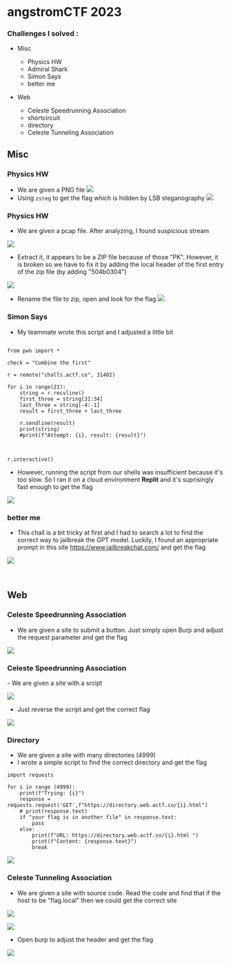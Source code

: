 <h1>
    angstromCTF 2023

</h1>

<h3>
    Challenges I solved :
</h3>

* Misc
    - Physics HW
    - Admiral Shark
    - Simon Says
    - better me 
* Web

    - Celeste Speedrunning Association
    - shortcircuit
    - directory
    - Celeste Tunneling Association

<h2>
    Misc
</h2>

<h3>
    Physics HW
</h3>     

- We are given a PNG file
![](https://i.imgur.com/mnO0YfI.png)
- Using <code>zsteg</code> to get the flag which is hidden by LSB steganography
![](https://i.imgur.com/CIDZ48d.png)


<h3>
    Physics HW
</h3>     

- We are given a pcap file. After analyzing, I found suspicious stream

![](https://i.imgur.com/6aAY2wV.png)

- Extract it, it appears to be a ZIP file because of those "PK". However, it is broken so we have to fix it by adding the local header of the first entry of the zip file (by adding "504b0304")

![](https://i.imgur.com/nvtRou0.png)

- Rename the file to zip, open and look for the flag
![](https://i.imgur.com/FPyJTyj.png)
 
<h3>
    Simon Says
</h3>     

- My teammate wrote this script and I adjusted a little bit
```

from pwn import *

check = "Combine the first"

r = remote("challs.actf.co", 31402)

for i in range(21):
    string = r.recvline()
    first_three = string[31:34]
    last_three = string[-4:-1]
    result = first_three + last_three
    
    r.sendline(result) 
    print(string)
    #print(f"Attempt: {i}, result: {result}")
    
  
         
r.interactive()

```
- However, running the script from our shells was insufficient because it's too slow. So I ran it on a cloud environment <b>Replit</b> and it's suprisingly fast enough to get the flag

![](https://i.imgur.com/bLAo6tG.png)

<h3>
better me 
</h3>     

- This chall is a bit tricky at first and I had to search a lot to find the correct way to jailbreak the GPT model. Luckily, I found an appropriate prompt in this site https://www.jailbreakchat.com/ and get the flag 

![](https://i.imgur.com/nL2asVf.png)

<br>
<h2>
    Web
</h2>


<h3>
Celeste Speedrunning Association
</h3>     

- We are given a site to submit a button. Just simply open Burp and adjust the request parameter and get the flag

![](https://i.imgur.com/vAbUhEm.png)

<h3>
Celeste Speedrunning Association
</h3>     
- We are given a site with a srcipt

![](https://i.imgur.com/5EWBRI0.png)
- Just reverse the script and get the correct flag

![](https://i.imgur.com/07dfMO7.png)

<h3>
    Directory
</h3>     

- We are given a site with many directories (4999)
- I wrote a simple script to find the correct directory and get the flag
```
import requests

for i in range (4999):
    print(f"Trying: {i}")
    response = requests.request('GET',f"https://directory.web.actf.co/{i}.html")
    # print(response.text)
    if "your flag is in another file" in response.text:
        pass
    else:
        print(f"URL: https://directory.web.actf.co/{i}.html ")
        print(f"Content: {response.text}")
        break
```
![](https://i.imgur.com/27IhqPE.png)

<h3>
   
Celeste Tunneling Association
</h3>  

- We are given a site with source code. Read the code and find that if the host to be "flag.local" then we could get the correct site

![](https://i.imgur.com/XCZJ3UX.png)

![](https://i.imgur.com/8UZVoW4.png)

- Open burp to adjust the header and get the flag

![](https://i.imgur.com/TxgkWOb.png)
